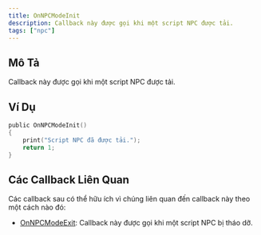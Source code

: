 ```yaml
---
title: OnNPCModeInit  
description: Callback này được gọi khi một script NPC được tải.  
tags: ["npc"]  
---
```


## Mô Tả

Callback này được gọi khi một script NPC được tải.

## Ví Dụ

```c
public OnNPCModeInit()
{
    print("Script NPC đã được tải.");
    return 1;
}
```

## Các Callback Liên Quan

Các callback sau có thể hữu ích vì chúng liên quan đến callback này theo một cách nào đó:

- [OnNPCModeExit](OnNPCModeExit): Callback này được gọi khi một script NPC bị tháo dỡ.